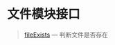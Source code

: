 文件模块接口
============

> [fileExists](http://git.oschina.net/gaoxiang/SE-For-ASP/tree/master/Docs/Api/File/fileExists.md) &mdash; 判断文件是否存在